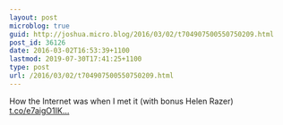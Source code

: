 ```yaml
---
layout: post
microblog: true
guid: http://joshua.micro.blog/2016/03/02/t704907500550750209.html
post_id: 36126
date: 2016-03-02T16:53:39+1100
lastmod: 2019-07-30T17:41:25+1100
type: post
url: /2016/03/02/t704907500550750209.html
---
```

How the Internet was when I met it (with bonus Helen Razer) [t.co/e7aigO1IK...](https://t.co/e7aigO1IKY)
